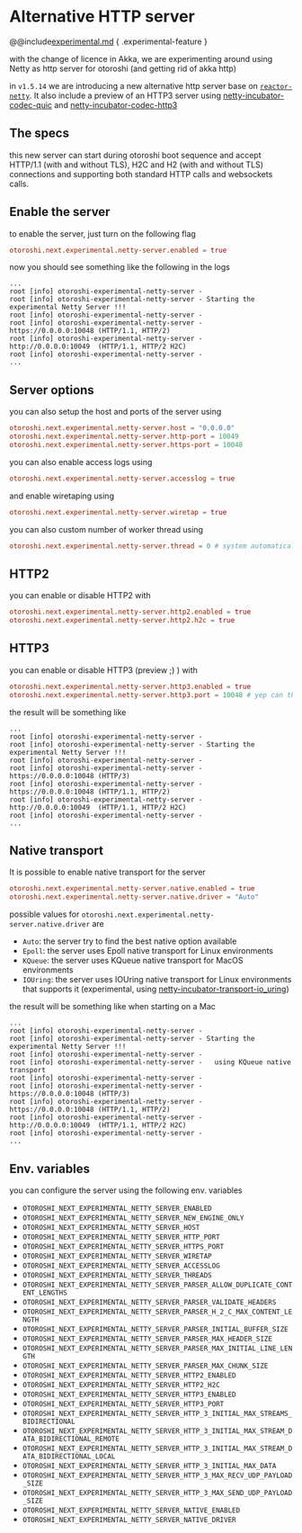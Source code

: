 # Alternative HTTP server

@@include[experimental.md](../includes/experimental.md) { .experimental-feature }

with the change of licence in Akka, we are experimenting around using Netty as http server for otoroshi (and getting rid of akka http)

in `v1.5.14` we are introducing a new alternative http server base on [`reactor-netty`](https://projectreactor.io/docs/netty/release/reference/index.html). It also include a preview of an HTTP3 server using [netty-incubator-codec-quic](https://github.com/netty/netty-incubator-codec-quic) and [netty-incubator-codec-http3](https://github.com/netty/netty-incubator-codec-http3)

## The specs

this new server can start during otoroshi boot sequence and accept HTTP/1.1 (with and without TLS), H2C and H2 (with and without TLS) connections and supporting both standard HTTP calls and websockets calls.

## Enable the server

to enable the server, just turn on the following flag

```conf
otoroshi.next.experimental.netty-server.enabled = true
```

now you should see something like the following in the logs

```log
...
root [info] otoroshi-experimental-netty-server -
root [info] otoroshi-experimental-netty-server - Starting the experimental Netty Server !!!
root [info] otoroshi-experimental-netty-server -
root [info] otoroshi-experimental-netty-server -   https://0.0.0.0:10048 (HTTP/1.1, HTTP/2)
root [info] otoroshi-experimental-netty-server -   http://0.0.0.0:10049  (HTTP/1.1, HTTP/2 H2C)
root [info] otoroshi-experimental-netty-server -
...
```

## Server options

you can also setup the host and ports of the server using

```conf
otoroshi.next.experimental.netty-server.host = "0.0.0.0"
otoroshi.next.experimental.netty-server.http-port = 10049
otoroshi.next.experimental.netty-server.https-port = 10048
```

you can also enable access logs using

```conf
otoroshi.next.experimental.netty-server.accesslog = true
```

and enable wiretaping using 

```conf
otoroshi.next.experimental.netty-server.wiretap = true
```

you can also custom number of worker thread using

```conf
otoroshi.next.experimental.netty-server.thread = 0 # system automatically assign the right number of threads
```

## HTTP2

you can enable or disable HTTP2 with

```conf
otoroshi.next.experimental.netty-server.http2.enabled = true
otoroshi.next.experimental.netty-server.http2.h2c = true
```

## HTTP3

you can enable or disable HTTP3 (preview ;) ) with

```conf
otoroshi.next.experimental.netty-server.http3.enabled = true
otoroshi.next.experimental.netty-server.http3.port = 10048 # yep can the the same as https because its on the UDP stack
```

the result will be something like


```log
...
root [info] otoroshi-experimental-netty-server -
root [info] otoroshi-experimental-netty-server - Starting the experimental Netty Server !!!
root [info] otoroshi-experimental-netty-server -
root [info] otoroshi-experimental-netty-server -   https://0.0.0.0:10048 (HTTP/3)
root [info] otoroshi-experimental-netty-server -   https://0.0.0.0:10048 (HTTP/1.1, HTTP/2)
root [info] otoroshi-experimental-netty-server -   http://0.0.0.0:10049  (HTTP/1.1, HTTP/2 H2C)
root [info] otoroshi-experimental-netty-server -
...
```

## Native transport

It is possible to enable native transport for the server

```conf
otoroshi.next.experimental.netty-server.native.enabled = true
otoroshi.next.experimental.netty-server.native.driver = "Auto"
```

possible values for `otoroshi.next.experimental.netty-server.native.driver` are 

- `Auto`: the server try to find the best native option available
- `Epoll`: the server uses Epoll native transport for Linux environments
- `KQueue`: the server uses KQueue native transport for MacOS environments
- `IOUring`: the server uses IOUring native transport for Linux environments that supports it (experimental, using [netty-incubator-transport-io_uring](https://github.com/netty/netty-incubator-transport-io_uring))

the result will be something like when starting on a Mac

```log
...
root [info] otoroshi-experimental-netty-server -
root [info] otoroshi-experimental-netty-server - Starting the experimental Netty Server !!!
root [info] otoroshi-experimental-netty-server -
root [info] otoroshi-experimental-netty-server -   using KQueue native transport
root [info] otoroshi-experimental-netty-server -
root [info] otoroshi-experimental-netty-server -   https://0.0.0.0:10048 (HTTP/3)
root [info] otoroshi-experimental-netty-server -   https://0.0.0.0:10048 (HTTP/1.1, HTTP/2)
root [info] otoroshi-experimental-netty-server -   http://0.0.0.0:10049  (HTTP/1.1, HTTP/2 H2C)
root [info] otoroshi-experimental-netty-server -
...
```

## Env. variables

you can configure the server using the following env. variables

* `OTOROSHI_NEXT_EXPERIMENTAL_NETTY_SERVER_ENABLED`
* `OTOROSHI_NEXT_EXPERIMENTAL_NETTY_SERVER_NEW_ENGINE_ONLY`
* `OTOROSHI_NEXT_EXPERIMENTAL_NETTY_SERVER_HOST`
* `OTOROSHI_NEXT_EXPERIMENTAL_NETTY_SERVER_HTTP_PORT`
* `OTOROSHI_NEXT_EXPERIMENTAL_NETTY_SERVER_HTTPS_PORT`
* `OTOROSHI_NEXT_EXPERIMENTAL_NETTY_SERVER_WIRETAP`
* `OTOROSHI_NEXT_EXPERIMENTAL_NETTY_SERVER_ACCESSLOG`
* `OTOROSHI_NEXT_EXPERIMENTAL_NETTY_SERVER_THREADS`
* `OTOROSHI_NEXT_EXPERIMENTAL_NETTY_SERVER_PARSER_ALLOW_DUPLICATE_CONTENT_LENGTHS`
* `OTOROSHI_NEXT_EXPERIMENTAL_NETTY_SERVER_PARSER_VALIDATE_HEADERS`
* `OTOROSHI_NEXT_EXPERIMENTAL_NETTY_SERVER_PARSER_H_2_C_MAX_CONTENT_LENGTH`
* `OTOROSHI_NEXT_EXPERIMENTAL_NETTY_SERVER_PARSER_INITIAL_BUFFER_SIZE`
* `OTOROSHI_NEXT_EXPERIMENTAL_NETTY_SERVER_PARSER_MAX_HEADER_SIZE`
* `OTOROSHI_NEXT_EXPERIMENTAL_NETTY_SERVER_PARSER_MAX_INITIAL_LINE_LENGTH`
* `OTOROSHI_NEXT_EXPERIMENTAL_NETTY_SERVER_PARSER_MAX_CHUNK_SIZE`
* `OTOROSHI_NEXT_EXPERIMENTAL_NETTY_SERVER_HTTP2_ENABLED`
* `OTOROSHI_NEXT_EXPERIMENTAL_NETTY_SERVER_HTTP2_H2C`
* `OTOROSHI_NEXT_EXPERIMENTAL_NETTY_SERVER_HTTP3_ENABLED`
* `OTOROSHI_NEXT_EXPERIMENTAL_NETTY_SERVER_HTTP3_PORT`
* `OTOROSHI_NEXT_EXPERIMENTAL_NETTY_SERVER_HTTP_3_INITIAL_MAX_STREAMS_BIDIRECTIONAL`
* `OTOROSHI_NEXT_EXPERIMENTAL_NETTY_SERVER_HTTP_3_INITIAL_MAX_STREAM_DATA_BIDIRECTIONAL_REMOTE`
* `OTOROSHI_NEXT_EXPERIMENTAL_NETTY_SERVER_HTTP_3_INITIAL_MAX_STREAM_DATA_BIDIRECTIONAL_LOCAL`
* `OTOROSHI_NEXT_EXPERIMENTAL_NETTY_SERVER_HTTP_3_INITIAL_MAX_DATA`
* `OTOROSHI_NEXT_EXPERIMENTAL_NETTY_SERVER_HTTP_3_MAX_RECV_UDP_PAYLOAD_SIZE`
* `OTOROSHI_NEXT_EXPERIMENTAL_NETTY_SERVER_HTTP_3_MAX_SEND_UDP_PAYLOAD_SIZE`
* `OTOROSHI_NEXT_EXPERIMENTAL_NETTY_SERVER_NATIVE_ENABLED`
* `OTOROSHI_NEXT_EXPERIMENTAL_NETTY_SERVER_NATIVE_DRIVER`


